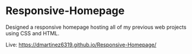 # Responsive-Homepage <br>

Designed a responsive homepage hosting all of my previous web projects using CSS and HTML. <br>

Live: https://dmartinez6319.github.io/Responsive-Homepage/
